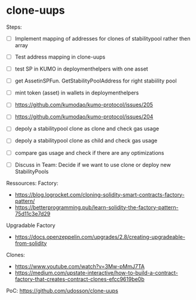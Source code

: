 # clone-uups

Steps:

- [ ] Implement mapping of addresses for clones of stabilitypool rather then array
- [ ] Test address mapping in clone-uups
- [ ] test SP in KUMO in deploymenthelpers with one asset
- [ ] get AssetinSPFun. GetStabilityPoolAddress for right stabiility pool
- [ ] mint token (asset) in wallets in deploymenthelpers
- [ ] https://github.com/kumodao/kumo-protocol/issues/205
- [ ] https://github.com/kumodao/kumo-protocol/issues/204
- [ ] depoly a stabilitypool clone as clone and check gas usage
- [ ] depoly a stabilitypool clone as child and check gas usage
- [ ] compare gas usage and check if there are any optimizations
- [ ] Discuss in Team: Decide if we want to use clone or deploy new StabilityPools


Ressources:
Factory:
- https://blog.logrocket.com/cloning-solidity-smart-contracts-factory-pattern/
- https://betterprogramming.pub/learn-solidity-the-factory-pattern-75d11c3e7d29

Upgradable Factory
- https://docs.openzeppelin.com/upgrades/2.8/creating-upgradeable-from-solidity

Clones:
- https://www.youtube.com/watch?v=3Mw-pMmJ7TA
- https://medium.com/upstate-interactive/how-to-build-a-contract-factory-that-creates-contract-clones-efcc9619be0b

PoC: https://github.com/udosson/clone-uups
